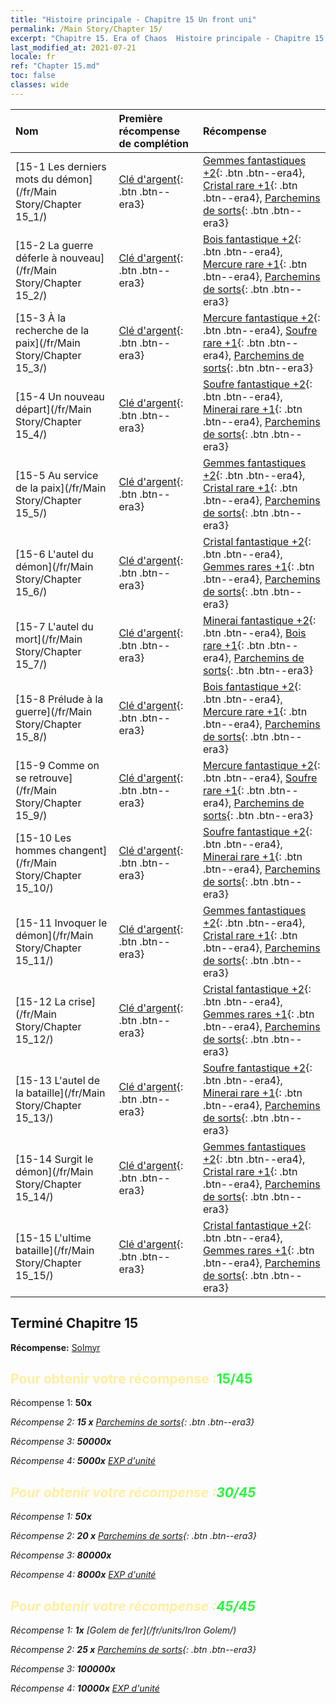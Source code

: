 ```yaml
---
title: "Histoire principale - Chapitre 15 Un front uni"
permalink: /Main Story/Chapter 15/
excerpt: "Chapitre 15. Era of Chaos  Histoire principale - Chapitre 15. Un front uni"
last_modified_at: 2021-07-21
locale: fr
ref: "Chapter 15.md"
toc: false
classes: wide
---
```


  | Nom |  Première récompense de complétion | Récompense |
  |:------------|:------------|:------------| 
  | [15-1 Les derniers mots du démon](/fr/Main Story/Chapter 15_1/) | [Clé d'argent](/ItemsFR/con_693/){: .btn .btn--era3} | [Gemmes fantastiques +2](/ItemsFR/mat_51/){: .btn .btn--era4}, [Cristal rare +1](/ItemsFR/mat_45/){: .btn .btn--era4}, [Parchemins de sorts](/ItemsFR/con_694/){: .btn .btn--era3} |
  | [15-2 La guerre déferle à nouveau](/fr/Main Story/Chapter 15_2/) | [Clé d'argent](/ItemsFR/con_693/){: .btn .btn--era3} | [Bois fantastique +2](/ItemsFR/mat_48/){: .btn .btn--era4}, [Mercure rare +1](/ItemsFR/mat_42/){: .btn .btn--era4}, [Parchemins de sorts](/ItemsFR/con_694/){: .btn .btn--era3} |
  | [15-3 À la recherche de la paix](/fr/Main Story/Chapter 15_3/) | [Clé d'argent](/ItemsFR/con_693/){: .btn .btn--era3} | [Mercure fantastique +2](/ItemsFR/mat_49/){: .btn .btn--era4}, [Soufre rare +1](/ItemsFR/mat_43/){: .btn .btn--era4}, [Parchemins de sorts](/ItemsFR/con_694/){: .btn .btn--era3} |
  | [15-4 Un nouveau départ](/fr/Main Story/Chapter 15_4/) | [Clé d'argent](/ItemsFR/con_693/){: .btn .btn--era3} | [Soufre fantastique +2](/ItemsFR/mat_50/){: .btn .btn--era4}, [Minerai rare +1](/ItemsFR/mat_40/){: .btn .btn--era4}, [Parchemins de sorts](/ItemsFR/con_694/){: .btn .btn--era3} |
  | [15-5 Au service de la paix](/fr/Main Story/Chapter 15_5/) | [Clé d'argent](/ItemsFR/con_693/){: .btn .btn--era3} | [Gemmes fantastiques +2](/ItemsFR/mat_51/){: .btn .btn--era4}, [Cristal rare +1](/ItemsFR/mat_45/){: .btn .btn--era4}, [Parchemins de sorts](/ItemsFR/con_694/){: .btn .btn--era3} |
  | [15-6 L'autel du démon](/fr/Main Story/Chapter 15_6/) | [Clé d'argent](/ItemsFR/con_693/){: .btn .btn--era3} | [Cristal fantastique +2](/ItemsFR/mat_52/){: .btn .btn--era4}, [Gemmes rares +1](/ItemsFR/mat_44/){: .btn .btn--era4}, [Parchemins de sorts](/ItemsFR/con_694/){: .btn .btn--era3} |
  | [15-7 L'autel du mort](/fr/Main Story/Chapter 15_7/) | [Clé d'argent](/ItemsFR/con_693/){: .btn .btn--era3} | [Minerai fantastique +2](/ItemsFR/mat_47/){: .btn .btn--era4}, [Bois rare +1](/ItemsFR/mat_41/){: .btn .btn--era4}, [Parchemins de sorts](/ItemsFR/con_694/){: .btn .btn--era3} |
  | [15-8 Prélude à la guerre](/fr/Main Story/Chapter 15_8/) | [Clé d'argent](/ItemsFR/con_693/){: .btn .btn--era3} | [Bois fantastique +2](/ItemsFR/mat_48/){: .btn .btn--era4}, [Mercure rare +1](/ItemsFR/mat_42/){: .btn .btn--era4}, [Parchemins de sorts](/ItemsFR/con_694/){: .btn .btn--era3} |
  | [15-9 Comme on se retrouve](/fr/Main Story/Chapter 15_9/) | [Clé d'argent](/ItemsFR/con_693/){: .btn .btn--era3} | [Mercure fantastique +2](/ItemsFR/mat_49/){: .btn .btn--era4}, [Soufre rare +1](/ItemsFR/mat_43/){: .btn .btn--era4}, [Parchemins de sorts](/ItemsFR/con_694/){: .btn .btn--era3} |
  | [15-10 Les hommes changent](/fr/Main Story/Chapter 15_10/) | [Clé d'argent](/ItemsFR/con_693/){: .btn .btn--era3} | [Soufre fantastique +2](/ItemsFR/mat_50/){: .btn .btn--era4}, [Minerai rare +1](/ItemsFR/mat_40/){: .btn .btn--era4}, [Parchemins de sorts](/ItemsFR/con_694/){: .btn .btn--era3} |
  | [15-11 Invoquer le démon](/fr/Main Story/Chapter 15_11/) | [Clé d'argent](/ItemsFR/con_693/){: .btn .btn--era3} | [Gemmes fantastiques +2](/ItemsFR/mat_51/){: .btn .btn--era4}, [Cristal rare +1](/ItemsFR/mat_45/){: .btn .btn--era4}, [Parchemins de sorts](/ItemsFR/con_694/){: .btn .btn--era3} |
  | [15-12 La crise](/fr/Main Story/Chapter 15_12/) | [Clé d'argent](/ItemsFR/con_693/){: .btn .btn--era3} | [Cristal fantastique +2](/ItemsFR/mat_52/){: .btn .btn--era4}, [Gemmes rares +1](/ItemsFR/mat_44/){: .btn .btn--era4}, [Parchemins de sorts](/ItemsFR/con_694/){: .btn .btn--era3} |
  | [15-13 L'autel de la bataille](/fr/Main Story/Chapter 15_13/) | [Clé d'argent](/ItemsFR/con_693/){: .btn .btn--era3} | [Soufre fantastique +2](/ItemsFR/mat_50/){: .btn .btn--era4}, [Minerai rare +1](/ItemsFR/mat_40/){: .btn .btn--era4}, [Parchemins de sorts](/ItemsFR/con_694/){: .btn .btn--era3} |
  | [15-14 Surgit le démon](/fr/Main Story/Chapter 15_14/) | [Clé d'argent](/ItemsFR/con_693/){: .btn .btn--era3} | [Gemmes fantastiques +2](/ItemsFR/mat_51/){: .btn .btn--era4}, [Cristal rare +1](/ItemsFR/mat_45/){: .btn .btn--era4}, [Parchemins de sorts](/ItemsFR/con_694/){: .btn .btn--era3} |
  | [15-15 L'ultime bataille](/fr/Main Story/Chapter 15_15/) | [Clé d'argent](/ItemsFR/con_693/){: .btn .btn--era3} | [Cristal fantastique +2](/ItemsFR/mat_52/){: .btn .btn--era4}, [Gemmes rares +1](/ItemsFR/mat_44/){: .btn .btn--era4}, [Parchemins de sorts](/ItemsFR/con_694/){: .btn .btn--era3} |


## Terminé Chapitre 15

 **Récompense:** [Solmyr](/fr/heroes/Solmyr/)



## <span style="color: #ffeea0">Pour obtenir votre récompense :</span><span style="color: #27f73a">15/45</span>

 Récompense 1:  **50x** <i class="fas fa-gem"/>

 Récompense 2: **15 x** [Parchemins de sorts](/ItemsFR/con_694/){: .btn .btn--era3}

 Récompense 3:  **50000x** <i class="fas fa-coins"/>

 Récompense 4:  **5000x** [EXP d'unité](/ItemsFR/con_902/)



## <span style="color: #ffeea0">Pour obtenir votre récompense :</span><span style="color: #27f73a">30/45</span>

 Récompense 1:  **50x** <i class="fas fa-gem"/>

 Récompense 2: **20 x** [Parchemins de sorts](/ItemsFR/con_694/){: .btn .btn--era3}

 Récompense 3:  **80000x** <i class="fas fa-coins"/>

 Récompense 4:  **8000x** [EXP d'unité](/ItemsFR/con_902/)



## <span style="color: #ffeea0">Pour obtenir votre récompense :</span><span style="color: #27f73a">45/45</span>

 Récompense 1:  **1x** [Golem de fer](/fr/units/Iron Golem/)

 Récompense 2: **25 x** [Parchemins de sorts](/ItemsFR/con_694/){: .btn .btn--era3}

 Récompense 3:  **100000x** <i class="fas fa-coins"/>

 Récompense 4:  **10000x** [EXP d'unité](/ItemsFR/con_902/)

